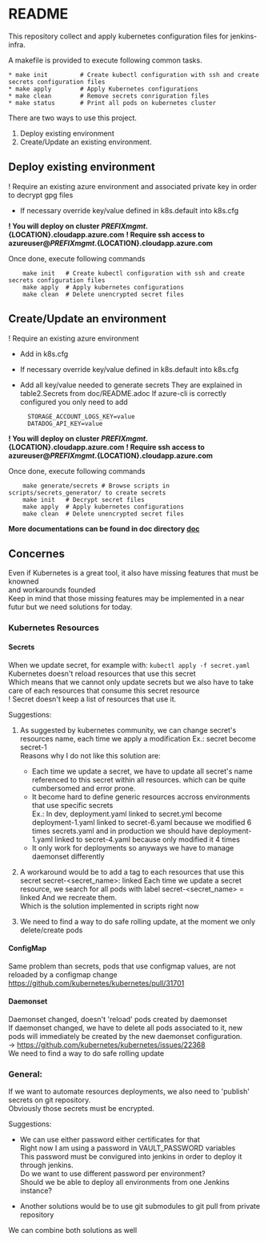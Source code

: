 # README

This repository collect and apply kubernetes configuration files for jenkins-infra.

A makefile is provided to execute following common tasks.

```
* make init         # Create kubectl configuration with ssh and create secrets configuration files
* make apply        # Apply Kubernetes configurations 
* make clean        # Remove secrets conriguration files
* make status       # Print all pods on kubernetes cluster
```
There are two ways to use this project.

1. Deploy existing environment
2. Create/Update an existing environment.

## Deploy existing environment

! Require an existing azure environment and associated private key in order to decrypt gpg files

* If necessary override key/value defined in k8s.default into k8s.cfg

__! You will deploy on cluster ${PREFIX}mgmt.${LOCATION}.cloudapp.azure.com__
__! Require ssh access to azureuser@${PREFIX}mgmt.${LOCATION}.cloudapp.azure.com__

Once done, execute following commands

```
    make init   # Create kubectl configuration with ssh and create secrets configuration files
    make apply  # Apply kubernetes configurations
    make clean  # Delete unencrypted secret files
```

## Create/Update an environment

! Require an existing azure environment

* Add in k8s.cfg

* If necessary override key/value defined in k8s.default into k8s.cfg
* Add all key/value needed to generate secrets
  They are explained in table2.Secrets from doc/README.adoc
  If azure-cli is correctly configured you only need to add
  ```
    STORAGE_ACCOUNT_LOGS_KEY=value
    DATADOG_API_KEY=value
  ```

__! You will deploy on cluster ${PREFIX}mgmt.${LOCATION}.cloudapp.azure.com__
__! Require ssh access to azureuser@${PREFIX}mgmt.${LOCATION}.cloudapp.azure.com__

Once done, execute following commands

```
    make generate/secrets # Browse scripts in scripts/secrets_generator/ to create secrets
    make init   # Decrypt secret files
    make apply  # Apply kubernetes configurations
    make clean  # Delete unencrypted secret files
```

__More documentations can be found in doc directory [doc](doc/README.adoc)__

## Concernes

Even if Kubernetes is a great tool, it also have missing features that must be knowned  
and workarounds founded   
Keep in mind that those missing features may be implemented in a near futur but we need solutions for today. 

### Kubernetes Resources

#### Secrets
When we update secret, for example with: 
```kubectl apply -f secret.yaml```  
Kubernetes doesn't reload resources that use this secret  
Which means that we cannot only update secrets but we also have to take care of each resources that consume this secret resource  
! Secret doesn't keep a list of resources that use it.  
    
Suggestions:

1. As suggested by kubernetes community, we can change secret's resources name, each time we apply a modification 
   Ex.: secret become secret-1  
   Reasons why I do not like this solution are: 

    * Each time we update a secret, we have to update all secret's name referenced to this secret within all resources.
      which can be quite cumbersomed and error prone.
    * It become hard to define generic resources accross environments that use specific secrets  
      Ex.: In dev, deployment.yaml linked to secret.yml become deployment-1.yaml linked to secret-6.yaml
      because we modified 6 times secrets.yaml
      and in production we should have deployment-1.yaml linked to secret-4.yaml
      because only modified it 4 times
    * It only work for deployments so anyways we have to manage daemonset differently

2. A workaround would be to add a tag to each resources that use this secret 
  secret-<secret_name>: linked
  Each time we update a secret resource, we search for all pods with label secret-<secret_name> = linked
  And we recreate them.  
  Which is the solution implemented in scripts right now
3. We need to find a way to do safe rolling update, at the moment we only delete/create pods

#### ConfigMap

Same problem than secrets, pods that use configmap values, are not reloaded by a configmap change
https://github.com/kubernetes/kubernetes/pull/31701


#### Daemonset

Daemonset changed, doesn't 'reload' pods created by daemonset  
If daemonset changed, we have to delete all pods associated to it, new pods will immediately be created by the new daemonset configuration.   
-> https://github.com/kubernetes/kubernetes/issues/22368  
We need to find a way to do safe rolling update  

### General:

If we want to automate resources deployments, we also need to 'publish' secrets on git repository.   
Obviously those secrets must be encrypted.   

Suggestions:
* We can use either password either certificates for that  
  Right now I am using a password in VAULT_PASSWORD variables  
  This password must be convigured into jenkins in order to deploy it through jenkins.  
  Do we want to use different password per environment?   
  Should we be able to deploy all environments from one Jenkins instance?

* Another solutions would be to use git submodules to git pull from private repository

We can combine both solutions as well
